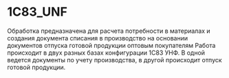# 1C83_UNF
Обработка предназначена для расчета  потребности в материалах и создания документа списания в производство на основании
документов отпуска готовой продукции оптовым покупателям
Работа происходит в двух разных базах конфигурации 1С83 УНФ. В одной ведется документы по учету производства, в другой происходит отпуск готовой продукции.
